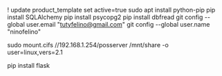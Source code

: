 !
update product_template set active=true
sudo apt install python-pip
pip install SQLAlchemy
pip install psycopg2
pip install dbfread
git config --global user.email "tutyfelino@gmail.com"
git config --global user.name "ninofelino"

sudo mount.cifs //192.168.1.254/posserver /mnt/share -o user=linux,vers=2.1

pip install flask